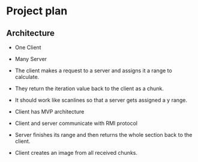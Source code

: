 # Project plan

## Architecture
- One Client
- Many Server
- The client makes a request to a server and assigns it a range to calculate.
- They return the iteration value back to the client as a chunk.
- It should work like scanlines so that a server gets assigned a y range.

- Client has MVP architecture
- Client and server communicate with RMI protocol

- Server finishes its range and then returns the whole section back to the client.
- Client creates an image from all received chunks.